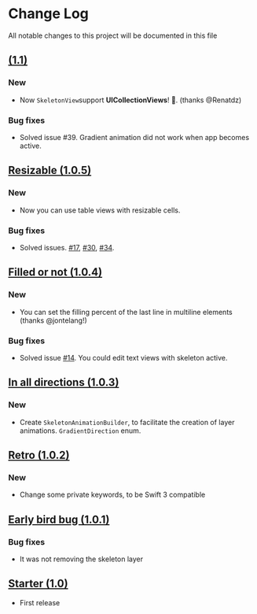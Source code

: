 # Change Log
All notable changes to this project will be documented in this file

## [ (1.1)](https://github.com/Juanpe/SkeletonView/releases/tag/1.1)

### New
- Now ```SkeletonView```support **UICollectionViews**! 🎉.  (thanks @Renatdz)

### Bug fixes
- Solved issue #39. Gradient animation did not work when app becomes active.


## [Resizable (1.0.5)](https://github.com/Juanpe/SkeletonView/releases/tag/1.0.5)

### New
- Now you can use table views with resizable cells.

### Bug fixes
- Solved issues.
 [#17](https://github.com/Juanpe/SkeletonView/issues/17),
 [#30](https://github.com/Juanpe/SkeletonView/issues/30),
 [#34](https://github.com/Juanpe/SkeletonView/issues/34).

## [Filled or not (1.0.4)](https://github.com/Juanpe/SkeletonView/releases/tag/1.0.4)

### New
- You can set the filling percent of the last line in multiline elements (thanks @jontelang!)

### Bug fixes
- Solved issue [#14](https://github.com/Juanpe/SkeletonView/issues/14). You could edit text views with skeleton active.

## [In all directions (1.0.3)](https://github.com/Juanpe/SkeletonView/releases/tag/1.0.3)

### New
- Create ```SkeletonAnimationBuilder```, to facilitate the creation of layer animations.
```GradientDirection``` enum.

## [Retro (1.0.2)](https://github.com/Juanpe/SkeletonView/releases/tag/1.0.2)

### New
- Change some private keywords, to be Swift 3 compatible

## [Early bird bug (1.0.1)](https://github.com/Juanpe/SkeletonView/releases/tag/1.0.2)

### Bug fixes
- It was not removing the skeleton layer

## [Starter (1.0)](https://github.com/Juanpe/SkeletonView/releases/tag/1.0)

- First release
